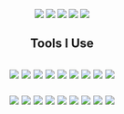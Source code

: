 <p align="center">
  <img src="https://img.shields.io/website?url=https%3A%2F%2Fthetypingmatch.com&color=c82846&style=for-the-badge" />
  <a href="https://www.youtube.com/channel/UCpv2tyHoB6x5-Lb03xMYeCg"><img src="https://img.shields.io/badge/YouTube-FF0000?style=for-the-badge&logo=youtube&logoColor=white" /></a>
  <a href="https://www.reddit.com/user/LeSirH"><img src="https://img.shields.io/badge/Reddit-FF4500?style=for-the-badge&logo=reddit&logoColor=white" /></a>
  <a href="https://stackoverflow.com/users/11364754/lesirh"><img src="https://img.shields.io/badge/Stack_Overflow-FE7A16?style=for-the-badge&logo=stack-overflow&logoColor=white" /></a> 
  <a href="https://discord.gg/t4e2nqJ"><img src="https://img.shields.io/badge/Discord-7289DA?style=for-the-badge&logo=discord&logoColor=white" /></a>
</p>
<h2 align="center">Tools I Use<h2>
<p align="center">
  <img src="https://img.shields.io/badge/JavaScript-F7DF1E?style=flat-square&logo=javascript&logoColor=black" />
  <img src="https://img.shields.io/badge/Node.js-43853D?style=flat-square&logo=node.js&logoColor=white" />
  <img src="https://img.shields.io/badge/TypeScript-007ACC?style=flat-square&logo=typescript&logoColor=white" />
  <img src="https://img.shields.io/badge/Python-3776AB?style=flat-square&logo=python&logoColor=white" />
  <img src="https://img.shields.io/badge/HTML5-E34F26?style=flat-square&logo=html5&logoColor=white" />
  <img src="https://img.shields.io/badge/CSS3-1572B6?style=flat-square&logo=css3&logoColor=white" />
  <img src="https://img.shields.io/badge/Rust-000000?style=flat-square&logo=rust&logoColor=white" />
  <img src="https://img.shields.io/badge/Java-ED8B00?style=flat-square&logo=java&logoColor=white" />
  <img src="https://img.shields.io/badge/C%2B%2B-00599C?style=flat-square&logo=c%2B%2B&logoColor=white" />
</p>
<p align="center">
  <img src="https://img.shields.io/badge/Express.js-404D59?style=flat-square&logo=node.js&logoColor=white" />
  <img src="https://img.shields.io/badge/Sass-CC6699?style=flat-square&logo=sass&logoColor=white" />
  <img src="https://img.shields.io/badge/jQuery-0769AD?style=flat-square&logo=jquery&logoColor=white" />
  <img src="https://img.shields.io/badge/React-20232A?style=flat-square&logo=react&logoColor=61DAFB" />
  <img src="https://img.shields.io/badge/Redux-593D88?style=flat-square&logo=redux&logoColor=white" />
  <img src="https://img.shields.io/badge/MySQL-00000F?style=flat-square&logo=mysql&logoColor=white" />
  <img src="https://img.shields.io/badge/MongoDB-4EA94B?style=flat-square&logo=mongodb&logoColor=white" />
  <img src="https://img.shields.io/badge/SQLite-07405E?style=flat-square&logo=sqlite&logoColor=white" />
  <img src="https://img.shields.io/badge/Heroku-430098?style=flat-square&logo=heroku&logoColor=white" />
</p>
